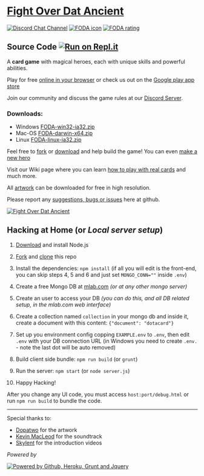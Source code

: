 # [Fight Over Dat Ancient][1]

[![Discord Chat Channel](https://raw.githubusercontent.com/rafaelcastrocouto/dotacard/artwork/img/discord.png)][2]
  [![FODA icon](https://raw.githubusercontent.com/rafaelcastrocouto/dotacard/artwork/img/campaign/ico_rosh.png)][1]  [![FODA rating](https://raw.githubusercontent.com/rafaelcastrocouto/dotacard/artwork/img/ratingsymbol_e10.png)][9]

## Source Code [![Run on Repl.it](https://repl.it/badge/github/rafaelcastrocouto/foda)](https://repl.it/github/rafaelcastrocouto/foda)

A **card game** with magical heroes, each with unique skills and powerful abilities.

Play for free [online in your browser][1] or check us out on the [Google play app store][11]

Join our community and discuss the game rules at our [Discord Server][2]. 

### Downloads:

 - Windows [FODA-win32-ia32.zip](https://www.dropbox.com/s/kabww6pleqm7a1j/FODA-win32-ia32.zip?dl=0)
 - Mac-OS [FODA-darwin-x64.zip](https://www.dropbox.com/s/b8k8yic4pykhtvy/FODA-darwin-x64.zip?dl=0)
 - Linux [FODA-linux-ia32.zip](https://www.dropbox.com/s/nzn21x1x20kbv2m/FODA-linux-ia32.zip?dl=0)

Feel free to [fork][3] or [download][4] and help build the game!
You can even [make a new hero][6]

Visit our Wiki page where you can learn [how to play with real cards][7] and much more.

All [artwork][5] can be downloaded for free in high resolution. 

Please report any [suggestions, bugs or issues][8] here at github.

[![Fight Over Dat Ancient](https://raw.githubusercontent.com/rafaelcastrocouto/dotacard/artwork/img/banner.jpg)][1]

## Hacking at Home (or *Local server setup*)

1. [Download](http://nodejs.org/download/) and install Node.js

1. [Fork](https://github.com/rafaelcastrocouto/dotacard/fork) and [clone](https://git-scm.com/docs/git-clone) this repo

1. Install the dependencies: `npm install` (if all you will edit is the front-end, you can skip steps 4, 5 and 6 and just set `MONGO_CONN=""` inside `.env`)

1. Create a free Mongo DB at [mlab.com](https://mlab.com/) *(or at any other mongo server)*

1. Create an user to access your DB *(you can do this, and all DB related setup, in the mlab.com web interface)*

1. Create a collection named `collection` in your mongo db and inside it, create a document with this content: `{"document": "dotacard"}`

1. Set up you environment config copping `EXAMPLE.env` to `.env`, then edit `.env` with your DB connection URL (in Windows you need to create `.env.` - note the last dot will be auto removed)

1. Build client side bundle: `npm run build` (or `grunt`)

1. Run the server: `npm start` (or `node server.js`)

1. Happy Hacking!

After you change any UI code, you must access `host:port/debug.html` or run `npm run build` to bundle the code.

--------------------------------------------------------------------------------

Special thanks to:

 - [Dopatwo](https://www.youtube.com/user/dopatwo) for the artwork 
 - [Kevin MacLeod](https://www.youtube.com/user/kmmusic) for the soundtrack
 - [Skylent](https://www.youtube.com/dotacardchannel) for the introduction videos

*Powered by*

[![Powered by Github, Heroku, Grunt and Jquery](https://raw.githubusercontent.com/rafaelcastrocouto/dotacard/artwork/img/poweredby-banner.jpg)][1]

[1]: https://foda-app.herokuapp.com/

[2]: https://discord.gg/a4TwjAR

[3]: https://github.com/rafaelcastrocouto/foda/fork

[4]: https://github.com/rafaelcastrocouto/foda/archive/master.zip

[5]: https://github.com/rafaelcastrocouto/dotacard

[6]: https://github.com/rafaelcastrocouto/dotacard/wiki/How-to-develop-a-new-hero

[7]: https://github.com/rafaelcastrocouto/dotacard/wiki

[8]: https://github.com/rafaelcastrocouto/foda/issues/new

[9]: http://www.esrb.org/ratings/ratings_guide.aspx#rating_categories

[10]: https://github.com/rafaelcastrocouto/dotacard/wiki/How-to-setup-a-local-server

[11]: https://play.google.com/store/apps/details?id=fodaapp.herokuapp.com.foda
